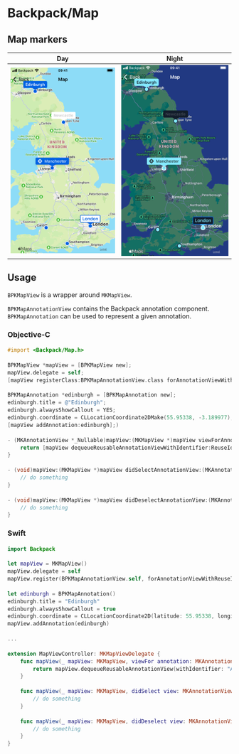 # Backpack/Map

## Map markers

| Day | Night |
| --- | --- |
| ![iPhone 8 simulator](https://raw.githubusercontent.com/Skyscanner/backpack-ios/main/screenshots/iPhone%208-map___default_lm.png) |![iPhone 8 simulator - dark mode](https://raw.githubusercontent.com/Skyscanner/backpack-ios/main/screenshots/iPhone%208-map___default_dm.png) |

## Usage

`BPKMapView` is a wrapper around `MKMapView`.

`BPKMapAnnotationView` contains the Backpack annotation component. `BPKMapAnnotation` can be used to represent a given annotation.

### Objective-C

```objective-c
#import <Backpack/Map.h>

BPKMapView *mapView = [BPKMapView new];
mapView.delegate = self;
[mapView registerClass:BPKMapAnnotationView.class forAnnotationViewWithReuseIdentifier:@"Annotation"];

BPKMapAnnotation *edinburgh = [BPKMapAnnotation new];
edinburgh.title = @"Edinburgh";
edinburgh.alwaysShowCallout = YES;
edinburgh.coordinate = CLLocationCoordinate2DMake(55.95338, -3.189977);
[mapView addAnnotation:edinburgh];)

- (MKAnnotationView *_Nullable)mapView:(MKMapView *)mapView viewForAnnotation:(id<MKAnnotation>)annotation {
    return [mapView dequeueReusableAnnotationViewWithIdentifier:ReuseIdentifier forAnnotation:annotation];
}

- (void)mapView:(MKMapView *)mapView didSelectAnnotationView:(MKAnnotationView *)view {
    // do something
}

- (void)mapView:(MKMapView *)mapView didDeselectAnnotationView:(MKAnnotationView *)view {
    // do something
}
```

### Swift

```swift
import Backpack

let mapView = MKMapView()
mapView.delegate = self
mapView.register(BPKMapAnnotationView.self, forAnnotationViewWithReuseIdentifier: "Annotation")

let edinburgh = BPKMapAnnotation()
edinburgh.title = "Edinburgh"
edinburgh.alwaysShowCallout = true
edinburgh.coordinate = CLLocationCoordinate2D(latitude: 55.95338, longitude: -3.189977)
mapView.addAnnotation(edinburgh)

...

extension MapViewController: MKMapViewDelegate {
    func mapView(_ mapView: MKMapView, viewFor annotation: MKAnnotation) -> MKAnnotationView? {
        return mapView.dequeueReusableAnnotationView(withIdentifier: "Annotation", for: annotation)
    }

    func mapView(_ mapView: MKMapView, didSelect view: MKAnnotationView) {
        // do something
    }

    func mapView(_ mapView: MKMapView, didDeselect view: MKAnnotationView) {
        // do something
    }
}

```
